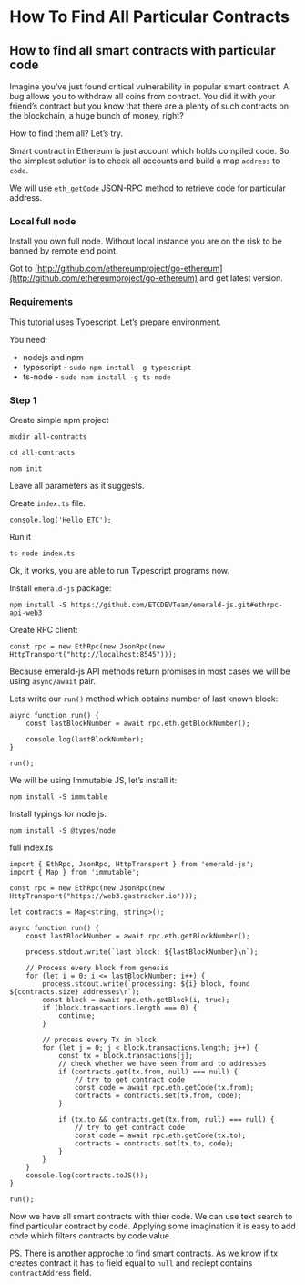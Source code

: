 # How To Find All Particular Contracts

## How to find all smart contracts with particular code <a id="how-to-find-all-smart-contracts-with-particular-code"></a>

Imagine you’ve just found critical vulnerability in popular smart contract. A bug allows you to withdraw all coins from contract. You did it with your friend’s contract but you know that there are a plenty of such contracts on the blockchain, a huge bunch of money, right?

How to find them all? Let’s try.

Smart contract in Ethereum is just account which holds compiled code. So the simplest solution is to check all accounts and build a map `address` to `code`.

We will use `eth_getCode` JSON-RPC method to retrieve code for particular address.

### Local full node <a id="_local_full_node"></a>

Install you own full node. Without local instance you are on the risk to be banned by remote end point.

Got to [http://github.com/ethereumproject/go-ethereum](http://github.com/ethereumproject/go-ethereum) and get latest version.

### Requirements <a id="_requirements"></a>

This tutorial uses Typescript. Let’s prepare environment.

You need:

* nodejs and npm
* typescript - `sudo npm install -g typescript`
* ts-node - `sudo npm install -g ts-node`

### Step 1 <a id="_step_1"></a>

Create simple npm project

`mkdir all-contracts`

`cd all-contracts`

`npm init`

Leave all parameters as it suggests.

Create `index.ts` file.

```text
console.log('Hello ETC');
```

Run it

`ts-node index.ts`

Ok, it works, you are able to run Typescript programs now.

Install `emerald-js` package:

`npm install -S https://github.com/ETCDEVTeam/emerald-js.git#ethrpc-api-web3`

Create RPC client:

```text
const rpc = new EthRpc(new JsonRpc(new HttpTransport("http://localhost:8545")));
```

Because emerald-js API methods return promises in most cases we will be using `async/await` pair.

Lets write our `run()` method which obtains number of last known block:

```text
async function run() {
    const lastBlockNumber = await rpc.eth.getBlockNumber();

    console.log(lastBlockNumber);
}

run();
```

We will be using Immutable JS, let’s install it:

`npm install -S immutable`

Install typings for node js:

`npm install -S @types/node`

full index.ts

```text
import { EthRpc, JsonRpc, HttpTransport } from 'emerald-js';
import { Map } from 'immutable';

const rpc = new EthRpc(new JsonRpc(new HttpTransport("https://web3.gastracker.io")));

let contracts = Map<string, string>();

async function run() {
    const lastBlockNumber = await rpc.eth.getBlockNumber();

    process.stdout.write(`last block: ${lastBlockNumber}\n`);

    // Process every block from genesis
    for (let i = 0; i <= lastBlockNumber; i++) {
        process.stdout.write(`processing: ${i} block, found ${contracts.size} addresses\r`);
        const block = await rpc.eth.getBlock(i, true);
        if (block.transactions.length === 0) {
            continue;
        }

        // process every Tx in block
        for (let j = 0; j < block.transactions.length; j++) {
            const tx = block.transactions[j];
            // check whether we have seen from and to addresses
            if (contracts.get(tx.from, null) === null) {
                // try to get contract code
                const code = await rpc.eth.getCode(tx.from);
                contracts = contracts.set(tx.from, code);
            }

            if (tx.to && contracts.get(tx.from, null) === null) {
                // try to get contract code
                const code = await rpc.eth.getCode(tx.to);
                contracts = contracts.set(tx.to, code);
            }
        }
    }
    console.log(contracts.toJS());
}

run();
```

Now we have all smart contracts with thier code. We can use text search to find particular contract by code. Applying some imagination it is easy to add code which filters contracts by code value.

PS. There is another approche to find smart contracts. As we know if tx creates contract it has `to` field equal to `null` and reciept contains `contractAddress` field.

